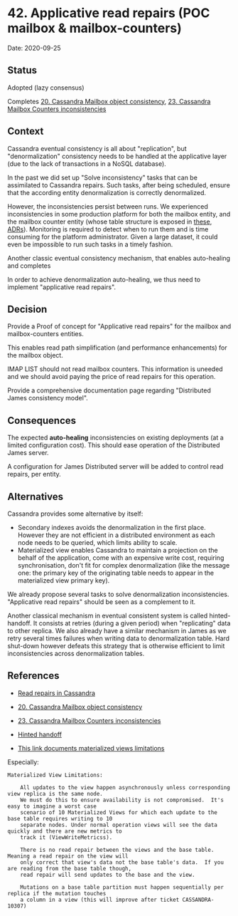 # 42. Applicative read repairs (POC mailbox & mailbox-counters)

Date: 2020-09-25

## Status

Adopted (lazy consensus)

Completes [20. Cassandra Mailbox object consistency](0020-cassandra-mailbox-object-consistency.md),
[23. Cassandra Mailbox Counters inconsistencies](0023-cassandra-mailbox-counters-inconsistencies.md)

## Context

Cassandra eventual consistency is all about "replication", but "denormalization" consistency needs
to be handled at the applicative layer (due to the lack of transactions in a NoSQL database).

In the past we did set up "Solve inconsistency" tasks that can be assimilated to Cassandra repairs. Such
tasks, after being scheduled, ensure that the according entity denormalization is correctly denormalized.

However, the inconsistencies persist between runs. We experienced inconsistencies in some production platform
for both the mailbox entity, and the mailbox counter entity (whose table structure is exposed in
[these](0020-cassandra-mailbox-object-consistency.md), [ADRs](0023-cassandra-mailbox-counters-inconsistencies.md)).
Monitoring is required to detect when to run them and is time consuming for the platform administrator.
Given a large dataset, it could even be impossible to run such tasks in a timely fashion.

Another classic eventual consistency mechanism, that enables auto-healing and completes

In order to achieve denormalization auto-healing, we thus need to implement "applicative read repairs".

## Decision

Provide a Proof of concept for "Applicative read repairs" for the mailbox and mailbox-counters entities.

This enables read path simplification (and performance enhancements) for the mailbox object.

IMAP LIST should not read mailbox counters. This information is uneeded and we should avoid paying the
price of read repairs for this operation.

Provide a comprehensive documentation page regarding "Distributed James consistency model".

## Consequences

The expected **auto-healing** inconsistencies on existing deployments (at a limited configuration cost).
This should ease operation of the Distributed James server.

A configuration for James Distributed server will be added to control read repairs, per entity.

## Alternatives

Cassandra provides some alternative by itself:

 - Secondary indexes avoids the denormalization in the first place. However they are not efficient in
 a distributed environment as each node needs to be queried, which limits ability to scale.
 - Materialized view enables Cassandra to maintain a projection on the behalf of the application,
 come with an expensive write cost, requiring synchronisation, don't fit for complex denormalization
 (like the message one: the primary key of the originating table needs to appear in the materialized
 view primary key).

We already propose several tasks to solve denormalization inconsistencies. "Applicative read repairs" should be
seen as a complement to it.

Another classical mechanism in eventual consistent system is called hinted-handoff. It consists at retries
(during a given period) when "replicating" data to other replica. We also already have a similar mechanism
in James as we retry several times failures when writing data to denormalization table. Hard shut-down however
defeats this strategy that is otherwise efficient to limit inconsistencies across denormalization tables.

## References

 - [Read repairs in Cassandra](https://cassandra.apache.org/doc/latest/operating/read_repair.html)
 - [20. Cassandra Mailbox object consistency](0020-cassandra-mailbox-object-consistency.md)
 - [23. Cassandra Mailbox Counters inconsistencies](0023-cassandra-mailbox-counters-inconsistencies.md)
 - [Hinted handoff](https://cassandra.apache.org/doc/latest/operating/hints.html)

 - [This link documents materialized views limitations]()

Especially:

```
Materialized View Limitations:

    All updates to the view happen asynchronously unless corresponding view replica is the same node.
    We must do this to ensure availability is not compromised.  It's easy to imagine a worst case
    scenario of 10 Materialized Views for which each update to the base table requires writing to 10
    separate nodes. Under normal operation views will see the data quickly and there are new metrics to
    track it (ViewWriteMetricss).

    There is no read repair between the views and the base table.  Meaning a read repair on the view will
    only correct that view's data not the base table's data.  If you are reading from the base table though,
    read repair will send updates to the base and the view.

    Mutations on a base table partition must happen sequentially per replica if the mutation touches
    a column in a view (this will improve after ticket CASSANDRA-10307)
```
